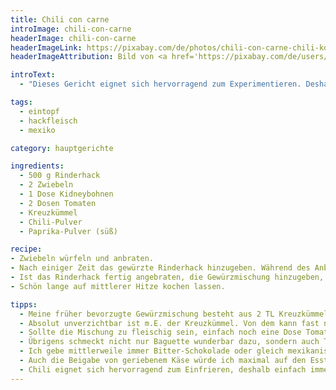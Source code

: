 ```yaml
---
title: Chili con carne
introImage: chili-con-carne
headerImage: chili-con-carne
headerImageLink: https://pixabay.com/de/photos/chili-con-carne-chili-kochen-378952/
headerImageAttribution: Bild von <a href='https://pixabay.com/de/users/kalhh-86169/?utm_source=link-attribution&amp;utm_medium=referral&amp;utm_campaign=image&amp;utm_content=378952'>kalhh</a> auf <a href='https://pixabay.com/de/?utm_source=link-attribution&amp;utm_medium=referral&amp;utm_campaign=image&amp;utm_content=378952'>Pixabay</a>

introText:
  - "Dieses Gericht eignet sich hervorragend zum Experimentieren. Deshalb schmeckt es bei mir jedesmal anders und das hier wiedergegebene Rezept nist nur ein Beispiel, von dem man ausgehen kann, um die eigene perfekte Variante zu kreieren."

tags:
  - eintopf
  - hackfleisch
  - mexiko

category: hauptgerichte

ingredients:
  - 500 g Rinderhack
  - 2 Zwiebeln
  - 1 Dose Kidneybohnen
  - 2 Dosen Tomaten
  - Kreuzkümmel
  - Chili-Pulver
  - Paprika-Pulver (süß)

recipe:
- Zwiebeln würfeln und anbraten.
- Nach einiger Zeit das gewürzte Rinderhack hinzugeben. Während des Anbratens rühren, damit das Hack zerfällt und krümelig wird.
- Ist das Rinderhack fertig angebraten, die Gewürzmischung hinzugeben, ganz kurz anbraten, dann sofort die abgetropften und abgewaschenen Kindeybohnen und die Tomaten hinzugeben.
- Schön lange auf mittlerer Hitze kochen lassen.

tipps:
  - Meine früher bevorzugte Gewürzmischung besteht aus 2 TL Kreuzkümmel, 1 TL Kurkuma, 1 TL Chilipulver, 3-4 TL süßer Paprika.
  - Absolut unverzichtbar ist m.E. der Kreuzkümmel. Von dem kann fast nicht zuviel rein. Übrigens dürfte es sich von selbst verstehen, dass man trotz der exakten Mengenangaben der Gewürze danach anfängt so lange zu würzen, bis es schmeckt. Das nenn ich kochen ! Rezepte sind zum Anpassen da!
  - Sollte die Mischung zu fleischig sein, einfach noch eine Dose Tomaten dazu, auch ein bißchen Tomatenmark kann nicht schaden. Es ist natürlich auch nicht schlecht, ein wenig Knoblauch hinzuzugeben. Ich finde, Chili con carne ist wunderbar zum Experimentieren!
  - Übrigens schmeckt nicht nur Baguette wunderbar dazu, sondern auch Taco-Chips! Das ist mein derzeitiger Favorit.
  - Ich gebe mittlerweile immer Bitter-Schokolade oder gleich mexikanische Mole (gibt es fertig als Pulver) hinzu. Es passt aber auch Zimt oder chinesisches Fünf-Gewürz-Pulver. Mit weiteren Beigaben ausser den Bohnen wäre ich vorsichtig. Mais stelle ich einfach kalt aus der Dose immer dazu, aber ich füge keine Pilze oder gar Ananas dem Chili hinzu.
  - Auch die Beigabe von geriebenem Käse würde ich maximal auf den Esstisch begrenzen, aber nicht während des Kochens machen.
  - Chili eignet sich hervorragend zum Einfrieren, deshalb einfach immer die doppelte oder dreifache Portion kochen.
---
```


